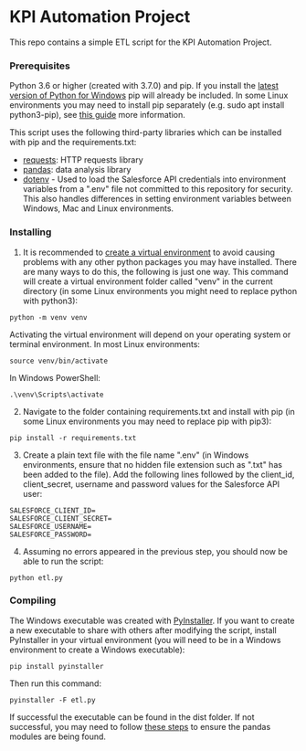 # KPI Automation Project

This repo contains a simple ETL script for the KPI Automation Project.

### Prerequisites

Python 3.6 or higher (created with 3.7.0) and pip. If you install the [latest version of Python for Windows](https://www.python.org/downloads/windows/) pip will already be included. In some Linux environments you may need to install pip separately (e.g. sudo apt install python3-pip), see [this guide](https://packaging.python.org/tutorials/installing-packages/#requirements-for-installing-packages) more information.

This script uses the following third-party libraries which can be installed with pip and the requirements.txt:
* [requests](https://docs.python-requests.org/en/master/): HTTP requests library
* [pandas](https://pandas.pydata.org/): data analysis library
* [dotenv](https://github.com/theskumar/python-dotenv) - Used to load the Salesforce API credentials into environment variables from a ".env" file not committed to this repository for security. This also handles differences in setting environment variables between Windows, Mac and Linux environments.

### Installing

1. It is recommended to [create a virtual environment](https://packaging.python.org/tutorials/installing-packages/#creating-virtual-environments) to avoid causing problems with any other python packages you may have installed. There are many ways to do this, the following is just one way. This command will create a virtual environment folder called "venv" in the current directory (in some Linux environments you might need to replace python with python3):

```
python -m venv venv
```

Activating the virtual environment will depend on your operating system or terminal environment. In most Linux environments:

```
source venv/bin/activate
```

In Windows PowerShell:

```
.\venv\Scripts\activate
```

2. Navigate to the folder containing requirements.txt and install with pip (in some Linux environments you may need to replace pip with pip3):

```
pip install -r requirements.txt
```

3. Create a plain text file with the file name ".env" (in Windows environments, ensure that no hidden file extension such as ".txt" has been added to the file). Add the following lines followed by the client_id, client_secret, username and password values for the Salesforce API user:

```
SALESFORCE_CLIENT_ID=
SALESFORCE_CLIENT_SECRET=
SALESFORCE_USERNAME=
SALESFORCE_PASSWORD=
```

4. Assuming no errors appeared in the previous step, you should now be able to run the script:

```
python etl.py
```

### Compiling

The Windows executable was created with [PyInstaller](https://www.pyinstaller.org/). If you want to create a new executable to share with others after modifying the script, install PyInstaller in your virtual environment (you will need to be in a Windows environment to create a Windows executable):

```
pip install pyinstaller
```

Then run this command:

```
pyinstaller -F etl.py
```

If successful the executable can be found in the dist folder. If not successful, you may need to follow [these steps](https://medium.com/@lironsoffer/pyinstaller-with-pandas-problems-solutions-and-workflow-with-code-examples-c72973e1e23f) to ensure the pandas modules are being found.